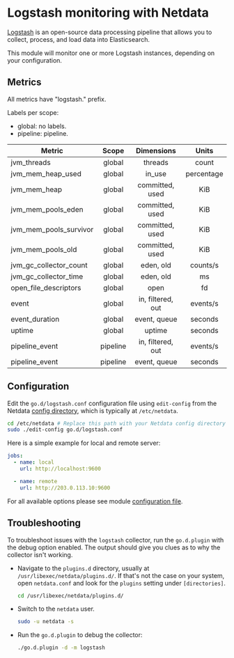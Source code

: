 <!--
title: "Logstash monitoring with Netdata"
description: "Monitor the health and performance of Logstash instances with zero configuration, per-second metric granularity, and interactive visualizations."
custom_edit_url: "https://github.com/netdata/go.d.plugin/edit/master/modules/logstash/README.md"
sidebar_label: "Logstash"
learn_status: "Published"
learn_topic_type: "References"
learn_rel_path: "References/Collectors references/Apm"
-->

# Logstash monitoring with Netdata

[Logstash](https://www.elastic.co/products/logstash) is an open-source data processing pipeline that allows you to
collect, process, and load data into Elasticsearch.

This module will monitor one or more Logstash instances, depending on your configuration.

## Metrics

All metrics have "logstash." prefix.

Labels per scope:

- global: no labels.
- pipeline: pipeline.

| Metric                 |  Scope   |    Dimensions     |   Units    |
|------------------------|:--------:|:-----------------:|:----------:|
| jvm_threads            |  global  |      threads      |   count    |
| jvm_mem_heap_used      |  global  |      in_use       | percentage |
| jvm_mem_heap           |  global  |  committed, used  |    KiB     |
| jvm_mem_pools_eden     |  global  |  committed, used  |    KiB     |
| jvm_mem_pools_survivor |  global  |  committed, used  |    KiB     |
| jvm_mem_pools_old      |  global  |  committed, used  |    KiB     |
| jvm_gc_collector_count |  global  |     eden, old     |  counts/s  |
| jvm_gc_collector_time  |  global  |     eden, old     |     ms     |
| open_file_descriptors  |  global  |       open        |     fd     |
| event                  |  global  | in, filtered, out |  events/s  |
| event_duration         |  global  |   event, queue    |  seconds   |
| uptime                 |  global  |      uptime       |  seconds   |
| pipeline_event         | pipeline | in, filtered, out |  events/s  |
| pipeline_event         | pipeline |   event, queue    |  seconds   |

## Configuration

Edit the `go.d/logstash.conf` configuration file using `edit-config` from the
Netdata [config directory](https://learn.netdata.cloud/docs/configure/nodes), which is typically at `/etc/netdata`.

```bash
cd /etc/netdata # Replace this path with your Netdata config directory
sudo ./edit-config go.d/logstash.conf
```

Here is a simple example for local and remote server:

```yaml
jobs:
  - name: local
    url: http://localhost:9600

  - name: remote
    url: http://203.0.113.10:9600
```

For all available options please see
module [configuration file](https://github.com/netdata/go.d.plugin/blob/master/config/go.d/logstash.conf).

## Troubleshooting

To troubleshoot issues with the `logstash` collector, run the `go.d.plugin` with the debug option enabled. The output
should give you clues as to why the collector isn't working.

- Navigate to the `plugins.d` directory, usually at `/usr/libexec/netdata/plugins.d/`. If that's not the case on
  your system, open `netdata.conf` and look for the `plugins` setting under `[directories]`.

  ```bash
  cd /usr/libexec/netdata/plugins.d/
  ```

- Switch to the `netdata` user.

  ```bash
  sudo -u netdata -s
  ```

- Run the `go.d.plugin` to debug the collector:

  ```bash
  ./go.d.plugin -d -m logstash
  ```
